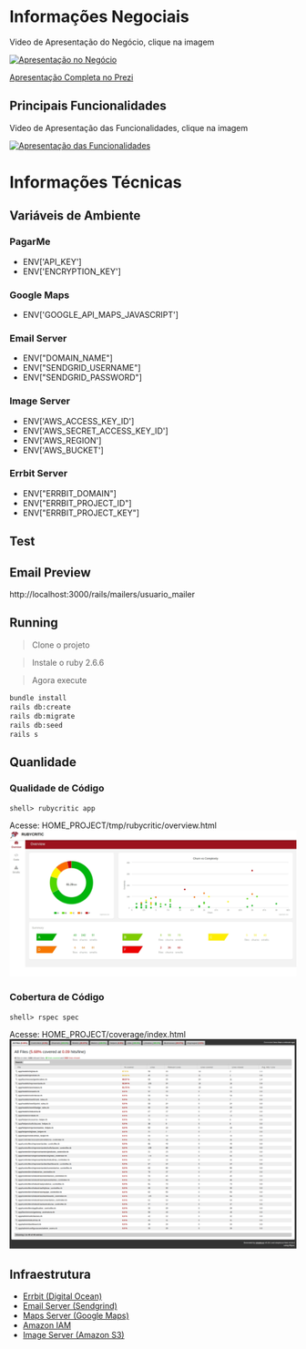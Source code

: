 # Informações Negociais

Video de Apresentação do Negócio, clique na imagem

[![Apresentação no Negócio](http://img.youtube.com/vi/qwTtnZBI7LM/0.jpg)](http://www.youtube.com/watch?v=qwTtnZBI7LM)

[Apresentação Completa no Prezi](https://prezi.com/p/vvozg6zg_enz/?present=1)

## Principais Funcionalidades

Video de Apresentação das Funcionalidades, clique na imagem

[![Apresentação das Funcionalidades](http://img.youtube.com/vi/QeYfnrnRKes/0.jpg)](http://www.youtube.com/watch?v=QeYfnrnRKes)

# Informações Técnicas

## Variáveis de Ambiente

### PagarMe
-  ENV['API_KEY']
-  ENV['ENCRYPTION_KEY']

### Google Maps
-  ENV['GOOGLE_API_MAPS_JAVASCRIPT']

### Email Server
- ENV["DOMAIN_NAME"]
- ENV["SENDGRID_USERNAME"]
- ENV["SENDGRID_PASSWORD"]

### Image Server
- ENV['AWS_ACCESS_KEY_ID']
- ENV['AWS_SECRET_ACCESS_KEY_ID']
- ENV['AWS_REGION']
- ENV['AWS_BUCKET']

### Errbit Server
- ENV["ERRBIT_DOMAIN"]
- ENV["ERRBIT_PROJECT_ID"]
- ENV["ERRBIT_PROJECT_KEY"]

## Test
## Email Preview
http://localhost:3000/rails/mailers/usuario_mailer

## Running

> Clone o projeto

> Instale o ruby 2.6.6

> Agora execute

```
bundle install
rails db:create
rails db:migrate
rails db:seed 
rails s
```

## Quanlidade

### Qualidade de Código
```
shell> rubycritic app
```
Acesse: HOME_PROJECT/tmp/rubycritic/overview.html
![Soliciação](public/images/qualidade.png)

### Cobertura de Código

```
shell> rspec spec
```

Acesse: HOME_PROJECT/coverage/index.html
![Soliciação](public/images/cobertura.png)

## Infraestrutura
- [Errbit (Digital Ocean)](https://github.com/errbit/errbit)
- [Email Server (Sendgrind)](https://app.sendgrid.com/guide/integrate/langs/smtp)
- [Maps Server (Google Maps)](https://console.cloud.google.com/google/maps-apis/overview?project=sale-factory-1534627059098)
- [Amazon IAM](https://console.aws.amazon.com/iam/home?region=us-east-2#/users)
- [Image Server (Amazon S3)](https://s3.console.aws.amazon.com/s3/buckets/active-storage-portal-agro/?region=us-east-2&tab=overview)

